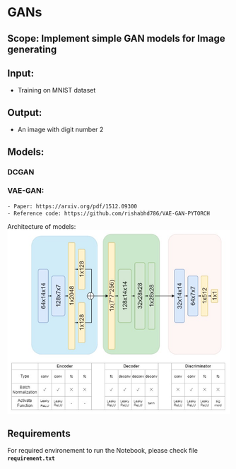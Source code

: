 # GANs 

## Scope: Implement simple GAN models for Image generating

## Input: 
- Training on MNIST dataset

## Output:
- An image with digit number 2

## Models:

### DCGAN

### VAE-GAN:
    - Paper: https://arxiv.org/pdf/1512.09300
    - Reference code: https://github.com/rishabhd786/VAE-GAN-PYTORCH

Architecture of models:
![VAE-GAN architecture](img\VAE-GAN_architecture.jpg)

## Requirements 
For required environement to run the Notebook, please check file <code>**requirement.txt**</code>